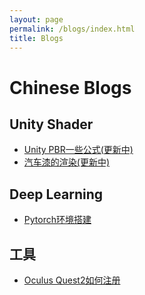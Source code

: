```yaml
---
layout: page
permalink: /blogs/index.html
title: Blogs
---
```


# Chinese Blogs

## Unity Shader
- [Unity PBR一些公式(更新中)](/blogs/pbr)
- [汽车漆的渲染(更新中)](/blogs/carpaint)
## Deep Learning
- [Pytorch环境搭建](/blogs/buildpytorch)
## 工具
- [Oculus Quest2如何注册](/blogs/quest2)


